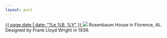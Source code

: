 ```yaml
---
layout: post
---
```


<p>
  <a href="/361">
    <time>{{ page.date | date: "%e %B, %Y" }}</time>
  </a>
  <a href="/361"><img src="{{ site.assets_url }}/361.jpg"/></a>
  <span>Rosenbaum House in Florence, AL. Designed by Frank Lloyd Wright in 1939.</span>
</p>
